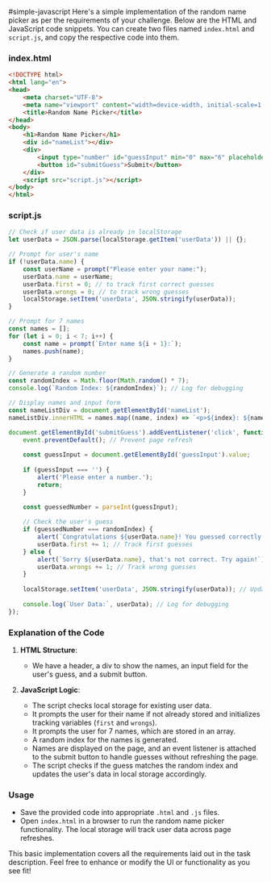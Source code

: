 #simple-javascript
Here's a simple implementation of the random name picker as per the requirements of your challenge. Below are the HTML and JavaScript code snippets. You can create two files named `index.html` and `script.js`, and copy the respective code into them.

### index.html
```html
<!DOCTYPE html>
<html lang="en">
<head>
    <meta charset="UTF-8">
    <meta name="viewport" content="width=device-width, initial-scale=1.0">
    <title>Random Name Picker</title>
</head>
<body>
    <h1>Random Name Picker</h1>
    <div id="nameList"></div>
    <div>
        <input type="number" id="guessInput" min="0" max="6" placeholder="Enter a number (0-6)" />
        <button id="submitGuess">Submit</button>
    </div>
    <script src="script.js"></script>
</body>
</html>
```

### script.js
```javascript
// Check if user data is already in localStorage
let userData = JSON.parse(localStorage.getItem('userData')) || {};

// Prompt for user's name
if (!userData.name) {
    const userName = prompt("Please enter your name:");
    userData.name = userName;
    userData.first = 0; // to track first correct guesses
    userData.wrongs = 0; // to track wrong guesses
    localStorage.setItem('userData', JSON.stringify(userData));
}

// Prompt for 7 names
const names = [];
for (let i = 0; i < 7; i++) {
    const name = prompt(`Enter name ${i + 1}:`);
    names.push(name);
}

// Generate a random number
const randomIndex = Math.floor(Math.random() * 7);
console.log(`Random Index: ${randomIndex}`); // Log for debugging

// Display names and input form
const nameListDiv = document.getElementById('nameList');
nameListDiv.innerHTML = names.map((name, index) => `<p>${index}: ${name}</p>`).join('');

document.getElementById('submitGuess').addEventListener('click', function(event) {
    event.preventDefault(); // Prevent page refresh
    
    const guessInput = document.getElementById('guessInput').value;
    
    if (guessInput === '') {
        alert('Please enter a number.');
        return;
    }
    
    const guessedNumber = parseInt(guessInput);

    // Check the user's guess
    if (guessedNumber === randomIndex) {
        alert(`Congratulations ${userData.name}! You guessed correctly.`);
        userData.first += 1; // Track first guesses
    } else {
        alert(`Sorry ${userData.name}, that's not correct. Try again!`);
        userData.wrongs += 1; // Track wrong guesses
    }
    
    localStorage.setItem('userData', JSON.stringify(userData)); // Update localStorage
    
    console.log(`User Data:`, userData); // Log for debugging
});
```

### Explanation of the Code

1. **HTML Structure**:
   - We have a header, a div to show the names, an input field for the user's guess, and a submit button.

2. **JavaScript Logic**:
   - The script checks local storage for existing user data.
   - It prompts the user for their name if not already stored and initializes tracking variables (`first` and `wrongs`).
   - It prompts the user for 7 names, which are stored in an array.
   - A random index for the names is generated.
   - Names are displayed on the page, and an event listener is attached to the submit button to handle guesses without refreshing the page.
   - The script checks if the guess matches the random index and updates the user's data in local storage accordingly.

### Usage
- Save the provided code into appropriate `.html` and `.js` files.
- Open `index.html` in a browser to run the random name picker functionality. The local storage will track user data across page refreshes.

This basic implementation covers all the requirements laid out in the task description. Feel free to enhance or modify the UI or functionality as you see fit!